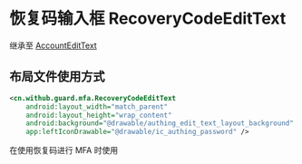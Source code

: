 # 恢复码输入框 RecoveryCodeEditText

继承至 [AccountEditText](./hc_account_edit_text.md)

## 布局文件使用方式
```xml
<cn.withub.guard.mfa.RecoveryCodeEditText
    android:layout_width="match_parent"
    android:layout_height="wrap_content"
    android:background="@drawable/authing_edit_text_layout_background"
    app:leftIconDrawable="@drawable/ic_authing_password" />
```

在使用恢复码进行 MFA 时使用

<br>
